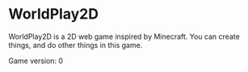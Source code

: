 # WorldPlay2D
WorldPlay2D is a 2D web game inspired by Minecraft. You can create things, and do other things in this game.

Game version: 0
